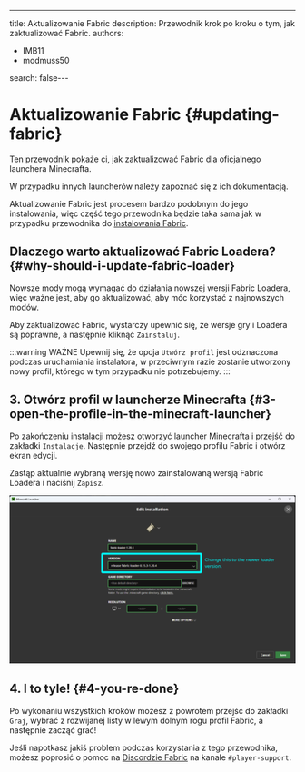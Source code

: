 ---
title: Aktualizowanie Fabric
description: Przewodnik krok po kroku o tym, jak zaktualizować Fabric.
authors:
  - IMB11
  - modmuss50

search: false---

# Aktualizowanie Fabric {#updating-fabric}

Ten przewodnik pokaże ci, jak zaktualizować Fabric dla oficjalnego launchera Minecrafta.

W przypadku innych launcherów należy zapoznać się z ich dokumentacją.

Aktualizowanie Fabric jest procesem bardzo podobnym do jego instalowania, więc część tego przewodnika będzie taka sama jak w przypadku przewodnika do [instalowania Fabric](./installing-fabric).

## Dlaczego warto aktualizować Fabric Loadera? {#why-should-i-update-fabric-loader}

Nowsze mody mogą wymagać do działania nowszej wersji Fabric Loadera, więc ważne jest, aby go aktualizować, aby móc korzystać z najnowszych modów.

<!-- Include steps from installing guide, no need to repeat them. -->

<!--@include: ./installing-fabric.md{12,41}-->

Aby zaktualizować Fabric, wystarczy upewnić się, że wersje gry i Loadera są poprawne, a następnie kliknąć `Zainstaluj`.

:::warning WAŻNE
Upewnij się, że opcja `Utwórz profil` jest odznaczona podczas uruchamiania instalatora, w przeciwnym razie zostanie utworzony nowy profil, którego w tym przypadku nie potrzebujemy.
:::

## 3. Otwórz profil w launcherze Minecrafta {#3-open-the-profile-in-the-minecraft-launcher}

Po zakończeniu instalacji możesz otworzyć launcher Minecrafta i przejść do zakładki `Instalacje`. Następnie przejdź do swojego profilu Fabric i otwórz ekran edycji.

Zastąp aktualnie wybraną wersję nowo zainstalowaną wersją Fabric Loadera i naciśnij `Zapisz`.

![Aktualizowanie wersji Fabric Loadera w launcherze Minecrafta](/assets/players/updating-fabric.png)

## 4. I to tyle! {#4-you-re-done}

Po wykonaniu wszystkich kroków możesz z powrotem przejść do zakładki `Graj`, wybrać z rozwijanej listy w lewym dolnym rogu profil Fabric, a następnie zacząć grać!

Jeśli napotkasz jakiś problem podczas korzystania z tego przewodnika, możesz poprosić o pomoc na [Discordzie Fabric](https://discord.gg/v6v4pMv) na kanale `#player-support`.
